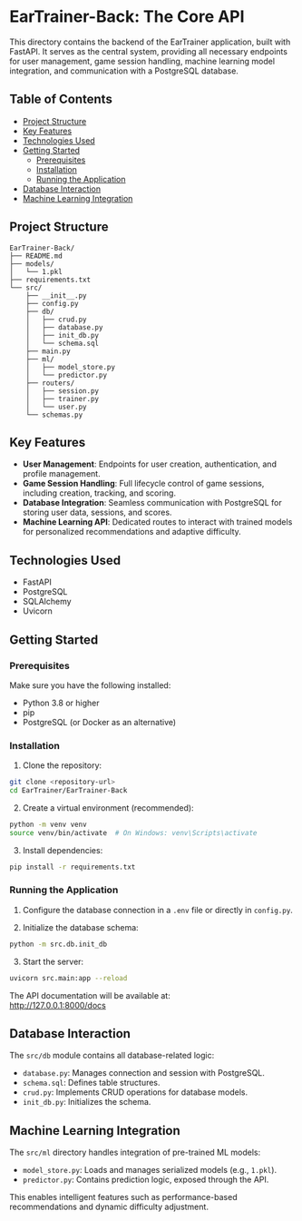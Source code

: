 # EarTrainer-Back: The Core API

This directory contains the backend of the EarTrainer application, built with FastAPI. It serves as the central system, providing all necessary endpoints for user management, game session handling, machine learning model integration, and communication with a PostgreSQL database.

## Table of Contents

- [Project Structure](#project-structure)
- [Key Features](#key-features)
- [Technologies Used](#technologies-used)
- [Getting Started](#getting-started)
  - [Prerequisites](#prerequisites)
  - [Installation](#installation)
  - [Running the Application](#running-the-application)
- [Database Interaction](#database-interaction)
- [Machine Learning Integration](#machine-learning-integration)

## Project Structure

```
EarTrainer-Back/
├── README.md
├── models/
│   └── 1.pkl
├── requirements.txt
└── src/
    ├── __init__.py
    ├── config.py
    ├── db/
    │   ├── crud.py
    │   ├── database.py
    │   ├── init_db.py
    │   └── schema.sql
    ├── main.py
    ├── ml/
    │   ├── model_store.py
    │   └── predictor.py
    ├── routers/
    │   ├── session.py
    │   ├── trainer.py
    │   └── user.py
    └── schemas.py
```

## Key Features

- **User Management**: Endpoints for user creation, authentication, and profile management.
- **Game Session Handling**: Full lifecycle control of game sessions, including creation, tracking, and scoring.
- **Database Integration**: Seamless communication with PostgreSQL for storing user data, sessions, and scores.
- **Machine Learning API**: Dedicated routes to interact with trained models for personalized recommendations and adaptive difficulty.

## Technologies Used

- FastAPI
- PostgreSQL
- SQLAlchemy
- Uvicorn

## Getting Started

### Prerequisites

Make sure you have the following installed:

- Python 3.8 or higher
- pip
- PostgreSQL (or Docker as an alternative)

### Installation

1. Clone the repository:

```bash
git clone <repository-url>
cd EarTrainer/EarTrainer-Back
```

2. Create a virtual environment (recommended):

```bash
python -m venv venv
source venv/bin/activate  # On Windows: venv\Scripts\activate
```

3. Install dependencies:

```bash
pip install -r requirements.txt
```

### Running the Application

1. Configure the database connection in a `.env` file or directly in `config.py`.

2. Initialize the database schema:

```bash
python -m src.db.init_db
```

3. Start the server:

```bash
uvicorn src.main:app --reload
```

The API documentation will be available at:  
http://127.0.0.1:8000/docs

## Database Interaction

The `src/db` module contains all database-related logic:

- `database.py`: Manages connection and session with PostgreSQL.
- `schema.sql`: Defines table structures.
- `crud.py`: Implements CRUD operations for database models.
- `init_db.py`: Initializes the schema.

## Machine Learning Integration

The `src/ml` directory handles integration of pre-trained ML models:

- `model_store.py`: Loads and manages serialized models (e.g., `1.pkl`).
- `predictor.py`: Contains prediction logic, exposed through the API.

This enables intelligent features such as performance-based recommendations and dynamic difficulty adjustment.
